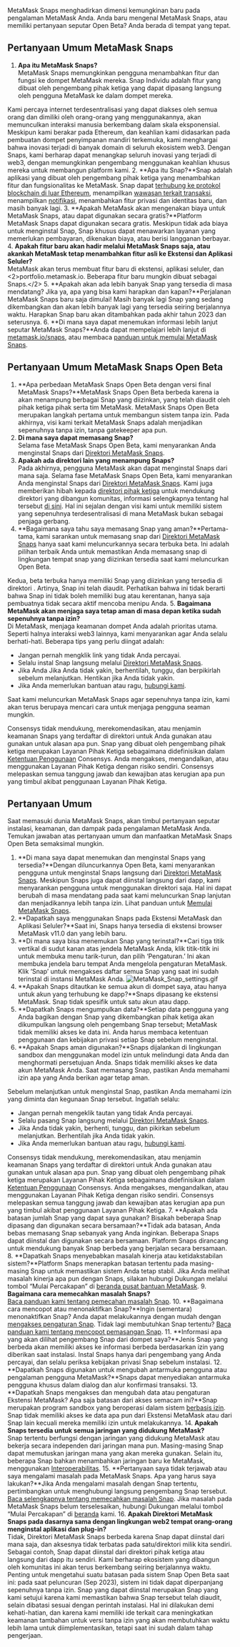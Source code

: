 MetaMask Snaps menghadirkan dimensi kemungkinan baru pada pengalaman MetaMask Anda. Anda baru mengenal MetaMask Snaps, atau memiliki pertanyaan seputar Open Beta? Anda berada di tempat yang tepat.


Pertanyaan Umum MetaMask Snaps
------------------------------


1. **Apa itu MetaMask Snaps?**  
MetaMask Snaps memungkinkan pengguna menambahkan fitur dan fungsi ke dompet MetaMask mereka. Snap Individu adalah fitur yang dibuat oleh pengembang pihak ketiga yang dapat dipasang langsung oleh pengguna MetaMask ke dalam dompet mereka.  
  
Kami percaya internet terdesentralisasi yang dapat diakses oleh semua orang dan dimiliki oleh orang-orang yang menggunakannya, akan memunculkan interaksi manusia berkembang dalam skala eksponensial. Meskipun kami berakar pada Ethereum, dan keahlian kami didasarkan pada pembuatan dompet penyimpanan mandiri terkemuka, kami menghargai bahwa inovasi terjadi di banyak domain di seluruh ekosistem web3. Dengan Snaps, kami berharap dapat menangkap seluruh inovasi yang terjadi di web3, dengan memungkinkan pengembang menggunakan keahlian khusus mereka untuk membangun platform kami.
2. **Apa itu Snap?**Snap adalah aplikasi yang dibuat oleh pengembang pihak ketiga yang menambahkan fitur dan fungsionalitas ke MetaMask. Snap dapat [terhubung ke protokol blockchain di luar Ethereum](https://support.metamask.io/hc/en-us/articles/18376977618843), menampilkan [wawasan terkait transaksi](https://support.metamask.io/hc/en-us/articles/18377011111579), menampilkan [notifikasi](https://support.metamask.io/hc/en-us/articles/18376956006171), menambahkan fitur privasi dan identitas baru, dan masih banyak lagi.
3. **Apakah MetaMask akan mengenakan biaya untuk MetaMask Snaps, atau dapat digunakan secara gratis?**Platform MetaMask Snaps dapat digunakan secara gratis. Meskipun tidak ada biaya untuk menginstal Snap, Snap khusus dapat menawarkan layanan yang memerlukan pembayaran, dikenakan biaya, atau berisi langganan berbayar.
4. **Apakah fitur baru akan hadir melalui MetaMask Snaps saja, atau akankah MetaMask tetap menambahkan fitur asli ke Ekstensi dan Aplikasi Seluler?**   
MetaMask akan terus membuat fitur baru di ekstensi, aplikasi seluler, dan <2>portfolio.metamask.io. Beberapa fitur baru mungkin dibuat sebagai Snaps.</2>
5. **Apakah akan ada lebih banyak Snap yang tersedia di masa mendatang? Jika ya, apa yang bisa kami harapkan dan kapan?**Perjalanan MetaMask Snaps baru saja dimulai! Masih banyak lagi Snap yang sedang dikembangkan dan akan lebih banyak lagi yang tersedia seiring berjalannya waktu. Harapkan Snap baru akan ditambahkan pada akhir tahun 2023 dan seterusnya.
6. **Di mana saya dapat menemukan informasi lebih lanjut seputar MetaMask Snaps?**Anda dapat mempelajari lebih lanjut di [metamask.io/snaps](http://metamask.io/snaps?utm_source=metamaskSupport&utm_medium=knowledge-base&utm_campaign=2023_Sep_snaps-launch_content_faq), atau membaca [panduan untuk memulai MetaMask Snaps](https://support.metamask.io/hc/en-us/articles/18377120661019).


Pertanyaan Umum MetaMask Snaps Open Beta
----------------------------------------


1. **Apa perbedaan MetaMask Snaps Open Beta dengan versi final MetaMask Snaps?**MetaMask Snaps Open Beta berbeda karena ia akan menampung berbagai Snap yang diizinkan, yang telah diaudit oleh pihak ketiga pihak serta tim MetaMask. MetaMask Snaps Open Beta merupakan langkah pertama untuk membangun sistem tanpa izin. Pada akhirnya, visi kami terkait MetaMask Snaps adalah menjadikan sepenuhnya tanpa izin, tanpa gatekeeper apa pun.
2. **Di mana saya dapat memasang Snap?**  
Selama fase MetaMask Snaps Open Beta, kami menyarankan Anda menginstal Snaps dari [Direktori MetaMask Snaps](https://snaps.metamask.io/?utm_source=metamaskSupport&utm_medium=knowledge-base&utm_campaign=2023_Sep_snaps-launch_content_faq).
3. **Apakah ada direktori lain yang menampung Snaps?**  
Pada akhirnya, pengguna MetaMask akan dapat menginstal Snaps dari mana saja. Selama fase MetaMask Snaps Open Beta, kami menyarankan Anda menginstal Snaps dari [Direktori MetaMask Snaps](https://snaps.metamask.io/?utm_source=metamaskSupport&utm_medium=knowledge-base&utm_campaign=2023_Sep_snaps-launch_content_faq). Kami juga memberikan hibah kepada [direktori pihak ketiga](https://snaps.directory) untuk mendukung direktori yang dibangun komunitas, informasi selengkapnya tentang hal tersebut [di sini](https://snapshot.org/#/heart.mmgdao.eth/proposal/0xd084fba8aae8c37cb9a807f66e19c3c1ce76a980a51b64656e6cd87a9a3920fe). Hal ini sejalan dengan visi kami untuk memiliki sistem yang sepenuhnya terdesentralisasi di mana MetaMask bukan sebagai penjaga gerbang.
4. **Bagaimana saya tahu saya memasang Snap yang aman?**Pertama-tama, kami sarankan untuk memasang snap dari [Direktori MetaMask Snaps](https://snaps.metamask.io/?utm_source=metamaskSupport&utm_medium=knowledge-base&utm_campaign=2023_Sep_snaps-launch_content_faq) hanya saat kami meluncurkannya secara terbuka beta. Ini adalah pilihan terbaik Anda untuk memastikan Anda memasang snap di lingkungan tempat snap yang diizinkan tersedia saat kami meluncurkan Open Beta.  
  
Kedua, beta terbuka hanya memiliki Snap yang diizinkan yang tersedia di direktori . Artinya, Snap ini telah diaudit. Perhatikan bahwa ini tidak berarti bahwa Snap ini tidak boleh memiliki bug atau kerentanan, hanya saja pembuatnya tidak secara aktif mencoba menipu Anda.
5. **Bagaimana MetaMask akan menjaga saya tetap aman di masa depan ketika sudah sepenuhnya tanpa izin?**  
Di MetaMask, menjaga keamanan dompet Anda adalah prioritas utama. Seperti halnya interaksi web3 lainnya, kami menyarankan agar Anda selalu berhati-hati. Beberapa tips yang perlu diingat adalah:  
  
- Jangan pernah mengklik link yang tidak Anda percayai.  
- Selalu instal Snap langsung melalui [Direktori MetaMask Snaps](https://snaps.metamask.io/?utm_source=metamaskSupport&utm_medium=knowledge-base&utm_campaign=2023_Sep_snaps-launch_content_faq).  
- Jika Anda Jika Anda tidak yakin, berhentilah, tunggu, dan berpikirlah sebelum melanjutkan. Hentikan jika Anda tidak yakin.  
- Jika Anda memerlukan bantuan atau ragu, [hubungi kami](https://support.metamask.io/hc/en-us/articles/360058969391-How-to-contact-MetaMask-Support?utm_source=metamaskSupport&utm_medium=knowledge-base&utm_campaign=2023_Sep_snaps-launch_content_faq).  
  
Saat kami meluncurkan MetaMask Snaps agar sepenuhnya tanpa izin, kami akan terus berupaya mencari cara untuk menjaga pengguna seaman mungkin.



Consensys tidak mendukung, merekomendasikan, atau menjamin keamanan Snaps yang terdaftar di direktori untuk Anda gunakan atau gunakan untuk alasan apa pun. Snap yang dibuat oleh pengembang pihak ketiga merupakan Layanan Pihak Ketiga sebagaimana didefinisikan dalam [Ketentuan Penggunaan](https://consensys.io/terms-of-use/) Consensys. Anda mengakses, mengandalkan, atau menggunakan Layanan Pihak Ketiga dengan risiko sendiri. Consensys melepaskan semua tanggung jawab dan kewajiban atas kerugian apa pun yang timbul akibat penggunaan Layanan Pihak Ketiga.



Pertanyaan Umum
---------------


Saat memasuki dunia MetaMask Snaps, akan timbul pertanyaan seputar instalasi, keamanan, dan dampak pada pengalaman MetaMask Anda. Temukan jawaban atas pertanyaan umum dan manfaatkan MetaMask Snaps Open Beta semaksimal mungkin.


1. **Di mana saya dapat menemukan dan menginstal Snaps yang tersedia?**Dengan diluncurkannya Open Beta, kami menyarankan pengguna untuk menginstal Snaps langsung dari [Direktori MetaMask Snaps](https://snaps.metamask.io/?utm_source=metamaskSupport&utm_medium=knowledge-base&utm_campaign=2023_Sep_snaps-launch_content_faq). Meskipun Snaps juga dapat diinstal langsung dari dapp, kami menyarankan pengguna untuk menggunakan direktori saja. Hal ini dapat berubah di masa mendatang pada saat kami meluncurkan Snap lanjutan dan menjadikannya lebih tanpa izin. Lihat panduan untuk [Memulai MetaMask Snaps](https://support.metamask.io/hc/en-us/articles/18377120661019).
2. **Dapatkah saya menggunakan Snaps pada Ekstensi MetaMask dan Aplikasi Seluler?**Saat ini, Snaps hanya tersedia di ekstensi browser MetaMask v11.0 dan yang lebih baru.
3. **Di mana saya bisa menemukan Snap yang terinstal?**Cari tiga titik vertikal di sudut kanan atas jendela MetaMask Anda, klik titik-titik ini untuk membuka menu tarik-turun, dan pilih ‘Pengaturan.’ Ini akan membuka jendela baru tempat Anda mengelola pengaturan MetaMask. Klik ‘Snap’ untuk mengakses daftar semua Snap yang saat ini sudah terinstal di instansi MetaMask Anda.
![MetaMask_Snap_settings.gif](https://support.metamask.io/hc/article_attachments/18408074943515)
4. **Apakah Snaps ditautkan ke semua akun di dompet saya, atau hanya untuk akun yang terhubung ke dapp?**Snaps dipasang ke ekstensi MetaMask. Snap tidak spesifik untuk satu akun atau dapp.
5. **Dapatkah Snaps mengumpulkan data?**Setiap data pengguna yang Anda bagikan dengan Snap yang dikembangkan pihak ketiga akan dikumpulkan langsung oleh pengembang Snap tersebut; MetaMask tidak memiliki akses ke data ini. Anda harus membaca ketentuan penggunaan dan kebijakan privasi setiap Snap sebelum menginstal.
6. **Apakah Snaps aman digunakan?**Snaps dijalankan di lingkungan sandbox dan menggunakan model izin untuk melindungi data Anda dan menghormati persetujuan Anda. Snaps tidak memiliki akses ke data akun MetaMask Anda. Saat memasang Snap, pastikan Anda memahami izin apa yang Anda berikan agar tetap aman.   
  
Sebelum melanjutkan untuk menginstal Snap, pastikan Anda memahami izin yang diminta dan kegunaan Snap tersebut. Ingatlah selalu:  
  
- Jangan pernah mengeklik tautan yang tidak Anda percayai.  
- Selalu pasang Snap langsung melalui [Direktori MetaMask Snaps](https://snaps.metamask.io/?utm_source=metamaskSupport&utm_medium=knowledge-base&utm_campaign=2023_Sep_snaps-launch_content_faq).  
- Jika Anda tidak yakin, berhenti, tunggu, dan pikirkan sebelum melanjutkan. Berhentilah jika Anda tidak yakin.  
- Jika Anda memerlukan bantuan atau ragu, [hubungi kami](https://support.metamask.io/hc/en-us/articles/360058969391-How-to-contact-MetaMask-Support?utm_source=metamaskSupport&utm_medium=knowledge-base&utm_campaign=2023_Sep_snaps-launch_content_faq).  


Consensys tidak mendukung, merekomendasikan, atau menjamin keamanan Snaps yang terdaftar di direktori untuk Anda gunakan atau gunakan untuk alasan apa pun. Snap yang dibuat oleh pengembang pihak ketiga merupakan Layanan Pihak Ketiga sebagaimana didefinisikan dalam [Ketentuan Penggunaan](https://consensys.io/terms-of-use/) Consensys. Anda mengakses, mengandalkan, atau menggunakan Layanan Pihak Ketiga dengan risiko sendiri. Consensys melepaskan semua tanggung jawab dan kewajiban atas kerugian apa pun yang timbul akibat penggunaan Layanan Pihak Ketiga.
7. **Apakah ada batasan jumlah Snap yang dapat saya gunakan? Bisakah beberapa Snap dipasang dan digunakan secara bersamaan?**Tidak ada batasan, Anda bebas memasang Snap sebanyak yang Anda inginkan. Beberapa Snaps dapat diinstal dan digunakan secara bersamaan. Platform Snaps dirancang untuk mendukung banyak Snap berbeda yang berjalan secara bersamaan.
8. **Dapatkah Snaps menyebabkan masalah kinerja atau ketidakstabilan sistem?**Platform Snaps menerapkan batasan tertentu pada masing-masing Snap untuk memastikan sistem Anda tetap stabil. Jika Anda melihat masalah kinerja apa pun dengan Snaps, silakan hubungi Dukungan melalui tombol “Mulai Percakapan” di [beranda pusat bantuan MetaMask](http://support.metamask.io/hc).
9. **Bagaimana cara memecahkan masalah Snaps?**  
[Baca panduan kami tentang pemecahan masalah Snap](https://support.metamask.io/hc/en-us/articles/18377083455771).
10. **Bagaimana cara mencopot atau menonaktifkan Snap?**Ingin (sementara) menonaktifkan Snap? Anda dapat melakukannya dengan mudah dengan [mengakses pengaturan Snap](https://support.metamask.io/hc/en-us/articles/18377034508699). Tidak lagi membutuhkan Snap tertentu? [Baca panduan kami tentang mencopot pemasangan Snap](https://support.metamask.io/hc/en-us/articles/18377089629723).
11. **Informasi apa yang akan dilihat pengembang Snap dari dompet saya?**Jenis Snap yang berbeda akan memiliki akses ke informasi berbeda berdasarkan izin yang diberikan saat instalasi. Instal Snaps hanya dari pengembang yang Anda percayai, dan selalu periksa kebijakan privasi Snap sebelum instalasi.
12. **Dapatkah Snaps digunakan untuk mengubah antarmuka pengguna atau pengalaman pengguna MetaMask?**Snaps dapat menyediakan antarmuka pengguna khusus dalam dialog dan alur konfirmasi transaksi.
13. **Dapatkah Snaps mengakses dan mengubah data atau pengaturan Ekstensi MetaMask? Apa saja batasan dari akses semacam ini?**Snap merupakan program sandbox yang beroperasi dalam sistem [berbasis izin](https://support.metamask.io/hc/en-us/articles/18377038232475). Snap tidak memiliki akses ke data apa pun dari Ekstensi MetaMask atau dari Snap lain kecuali mereka memiliki izin untuk melakukannya.
14. **Apakah Snaps tersedia untuk semua jaringan yang didukung MetaMask?**   
Snap tertentu berfungsi dengan jaringan yang didukung MetaMask atau bekerja secara independen dari jaringan mana pun. Masing-masing Snap dapat memutuskan jaringan mana yang akan mereka gunakan. Selain itu, beberapa Snap bahkan menambahkan jaringan baru ke MetaMask, menggunakan [Interoperabilitas](https://support.metamask.io/hc/en-us/articles/18376977618843).
15. **Pertanyaan saya tidak terjawab atau saya mengalami masalah pada MetaMask Snaps. Apa yang harus saya lakukan?**Jika Anda mengalami masalah dengan Snap tertentu, pertimbangkan untuk menghubungi langsung pengembang Snap tersebut. [Baca selengkapnya tentang memecahkan masalah Snap](https://support.metamask.io/hc/en-us/articles/18377083455771). Jika masalah pada MetaMask Snaps belum terselesaikan, hubungi Dukungan melalui tombol “Mulai Percakapan” di [beranda](http://support.metamask.io?utm_source=metamaskSupport&utm_medium=knowledge-base&utm_campaign=2023_Sep_snaps-launch_content_faq) kami.
16. **Apakah Direktori MetaMask Snaps pada dasarnya sama dengan lingkungan web2 tempat orang-orang menginstal aplikasi dan plug-in?**  
Tidak, Direktori MetaMask Snaps berbeda karena Snap dapat diinstal dari mana saja, dan aksesnya tidak terbatas pada satu/direktori milik kita sendiri. Sebagai contoh, Snap dapat diinstal dari direktori pihak ketiga atau langsung dari dapp itu sendiri. Kami berharap ekosistem yang dibangun oleh komunitas ini akan terus berkembang seiring berjalannya waktu. Penting untuk mengetahui suatu batasan pada sistem Snap Open Beta saat ini: pada saat peluncuran (Sep 2023), sistem ini tidak dapat diperpanjang sepenuhnya tanpa izin. Snap yang dapat diinstal merupakan Snap yang kami setujui karena kami memastikan bahwa Snap tersebut telah diaudit, selain dibatasi sesuai dengan perintah instalasi. Hal ini dilakukan demi kehati-hatian, dan karena kami memiliki ide terkait cara meningkatkan keamanan tambahan untuk versi tanpa izin yang akan membutuhkan waktu lebih lama untuk diimplementasikan, tetapi saat ini sudah dalam tahap pengerjaan.

